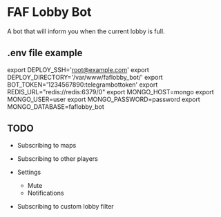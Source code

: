 # FAF Lobby Bot

A bot that will inform you when the current lobby is full.

## .env file example

export DEPLOY_SSH='root@example.com'
export DEPLOY_DIRECTORY='/var/www/faflobby_bot/'
export BOT_TOKEN='1234567890:telegrambottoken'
export REDIS_URL="redis://redis:6379/0"
export MONGO_HOST=mongo
export MONGO_USER=user
export MONGO_PASSWORD=password
export MONGO_DATABASE=faflobby_bot

## TODO

- Subscribing to maps

- Subscribing to other players

- Settings
  - Mute
  - Notifications

- Subscribing to custom lobby filter

